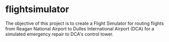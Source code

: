 # flightsimulator
The objective of this project is to create a Flight Simulator for routing flights from Reagan National Airport to Dulles International Airport (DCA) for a simulated emergency repair to DCA's control tower. 
